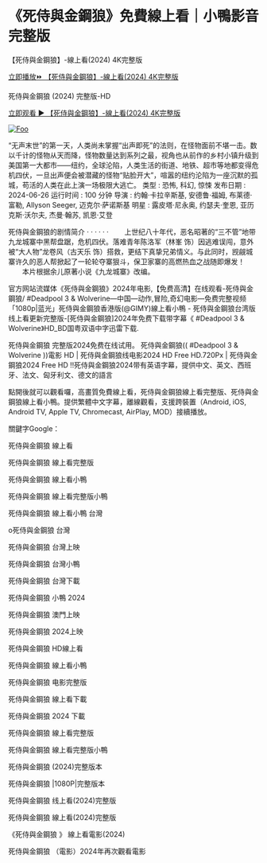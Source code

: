 # 《死侍與金鋼狼》免費線上看｜小鴨影音完整版

【死侍與金鋼狼】-線上看(2024) 4K完整版

[立即播放⏩ 【死侍與金鋼狼】-線上看(2024) 4K完整版](https://cinemon.pro/en/movie/533535/deadpool-wolverine-twgthb3)

死侍與金鋼狼 (2024) 完整版-HD

[立即观看 ▶️ 【死侍與金鋼狼】-線上看(2024) 4K完整版](https://cinemon.pro/en/movie/533535/deadpool-wolverine-twgthb3)

[![Foo](https://blogger.googleusercontent.com/img/b/R29vZ2xl/AVvXsEj6EwekVeul9oXcMejtv-tTbs9g7BLsNKaXLNJvmCxYqkC01aDY4LziFIJ70RByw0Z5GNbgU1DdF8aijhxi1bmMFfrQcFYQWD1pz4fkElSlqd5-_4Jr_5f717rq77UL-prA7VenAn-nCHZwBZYN7Xkm9a8zcyhyphenhyphen7600RL2iQj0k7M3vjVhy1aE8njxmaYQ/s1200/ffd.gif)](https://cinemon.pro/en/movie/533535/deadpool-wolverine-twgthb3)

“无声末世”的第一天，人类尚未掌握“出声即死”的法则，在怪物面前不堪一击。数以千计的怪物从天而降，怪物数量达到系列之最，视角也从前作的乡村小镇升级到美国第一大都市——纽约，全球沦陷，人类生活的街道、地铁、超市等地都变得危机四伏，一旦出声便会被潜藏的怪物“贴脸开大”，喧嚣的纽约沦陷为一座沉默的孤城，苟活的人类在此上演一场极限大逃亡。
类型 : 恐怖, 科幻, 惊悚
发布日期 : 2024-06-26
运行时间 : 100 分钟
导演 : 约翰·卡拉辛斯基, 安德鲁·福姆, 布莱德·富勒, Allyson Seeger, 迈克尔·萨诺斯基
明星 : 露皮塔·尼永奥, 约瑟夫·奎恩, 亚历克斯·沃尔夫, 杰曼·翰苏, 凯恩·艾登

死侍與金鋼狼的剧情简介 · · · · · ·
　　上世纪八十年代，恶名昭著的“三不管”地带九龙城寨中黑帮盘踞，危机四伏。落难青年陈洛军（林峯 饰）因逃难误闯，意外被“大人物”龙卷风（古天乐 饰）搭救，更结下真挚兄弟情义。与此同时，觊觎城寨许久的恶人帮掀起了一轮轮夺寨狠斗，保卫家寨的高燃热血之战随即爆发！
　　本片根据余儿原著小说《九龙城寨》改编。

官方网站流媒体《死侍與金鋼狼》2024年电影,【免费高清】在线观看-死侍與金鋼狼/ #Deadpool 3 & Wolverine—中国—动作,冒险,奇幻电影—免费完整视频「1080p|蓝光」死侍與金鋼狼香港版(@GIMY)線上看小鴨 - 死侍與金鋼狼台湾版线上看更新完整版-[死侍與金鋼狼]2024年免费下载带字幕《 #Deadpool 3 & Wolverine》HD_BD国粤双语中字迅雷下载.

死侍與金鋼狼 完整版2024免费在线试用。 死侍與金鋼狼(( #Deadpool 3 & Wolverine ))電影 HD | 死侍與金鋼狼线电影2024 HD Free HD.720Px | 死侍與金鋼狼2024 Free HD !!死侍與金鋼狼2024带有英语字幕，提供中文、英文、西班牙、法文、匈牙利文、德文的語言

點開後就可以觀看囉，高畫質免費線上看，死侍與金鋼狼線上看完整版、死侍與金鋼狼線上看小鴨。提供繁體中文字幕，離線觀看，支援跨裝置（Android, iOS, Android TV, Apple TV, Chromecast, AirPlay, MOD）接續播放。

關鍵字Google：

死侍與金鋼狼 線上看

死侍與金鋼狼 線上看完整版

死侍與金鋼狼 線上看小鴨

死侍與金鋼狼 線上看完整版小鴨

死侍與金鋼狼 線上看小鴨 台灣

o死侍與金鋼狼 台灣

死侍與金鋼狼 台灣上映

死侍與金鋼狼 台灣小鴨

死侍與金鋼狼 台灣下載

死侍與金鋼狼 小鴨 2024

死侍與金鋼狼 澳門上映

死侍與金鋼狼 2024上映

死侍與金鋼狼 HD線上看

死侍與金鋼狼 線上看小鴨

死侍與金鋼狼 电影完整版

死侍與金鋼狼 線上看下載

死侍與金鋼狼 2024 下載

死侍與金鋼狼 線上看完整版

死侍與金鋼狼 線上看完整版小鴨

死侍與金鋼狼 (2024)完整版本

死侍與金鋼狼 |1080P|完整版本

死侍與金鋼狼 线上看(2024)完整版

死侍與金鋼狼 線上看(2024)完整版

《死侍與金鋼狼 》 線上看電影(2024)

死侍與金鋼狼 （電影）2024年再次觀看電影
